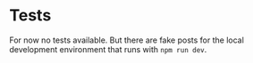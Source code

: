 # Tests

For now no tests available.
But there are fake posts for the local development environment that runs with ```npm run dev```.